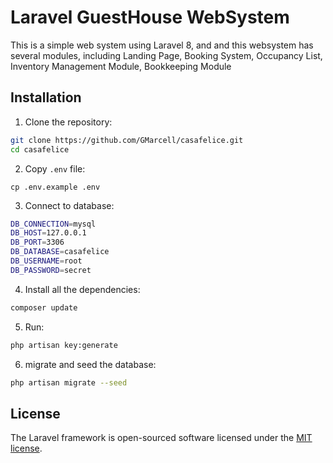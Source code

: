 # Laravel GuestHouse WebSystem

This is a simple web system using Laravel 8, and and this websystem has several modules, including Landing Page, Booking System, Occupancy List, Inventory Management Module, Bookkeeping Module

## Installation

1. Clone the repository:
```bash
git clone https://github.com/GMarcell/casafelice.git
cd casafelice
```

2. Copy `.env` file:
```
cp .env.example .env
```

3. Connect to database:
```bash
DB_CONNECTION=mysql
DB_HOST=127.0.0.1
DB_PORT=3306
DB_DATABASE=casafelice
DB_USERNAME=root
DB_PASSWORD=secret
```

4. Install all the dependencies:
```bash
composer update
```

5. Run:
```bash
php artisan key:generate
```

6. migrate and seed the database:
```bash
php artisan migrate --seed
```

## License

The Laravel framework is open-sourced software licensed under the [MIT license](https://opensource.org/licenses/MIT).

